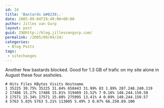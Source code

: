 ```yaml
---
id: 24
title: 'Bastards &#8230;.'
date: 2005-09-04T19:49:00+00:00
author: Jilles van Gurp
layout: post
guid: 29@http://blog.jillesvangurp.com/
permalink: /2005/09/04/24/
categories:
 - Blog Posts
tags:
 - sitechanges
---
```

 Another few bastards blocked. Good for 1.3 GB of trafic on my site alone in August these four assholes.

```
# Hits Files KBytes Visits Hostname
1 35225 30.75% 35225 31.84% 658443 31.99% 83 1.89% 207.248.240.119
2 17486 15.27% 17486 15.81% 319409 15.52% 7 0.16% 148.244.150.58
3 17571 15.34% 17571 15.88% 275995 13.41% 4 0.09% 148.244.150.57
4 5763 5.03% 5763 5.21% 113005 5.49% 3 0.07% 66.250.69.100 
```
